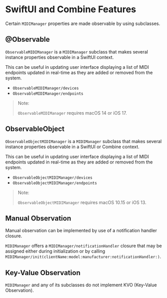 # SwiftUI and Combine Features

Certain ``MIDIManager`` properties are made observable by using subclasses.

## @Observable

``ObservableMIDIManager`` is a ``MIDIManager`` subclass that makes several instance properties observable in a SwiftUI context.

This can be useful in updating user interface displaying a list of MIDI endpoints updated in real-time as they are added or removed from the system.

- ``ObservableMIDIManager/devices``
- ``ObservableMIDIManager/endpoints``

> Note:
>
> ``ObservableMIDIManager`` requires macOS 14 or iOS 17.

## ObservableObject

``ObservableObjectMIDIManager`` is a ``MIDIManager`` subclass that makes several instance properties observable in a SwiftUI or Combine context.

This can be useful in updating user interface displaying a list of MIDI endpoints updated in real-time as they are added or removed from the system.

- ``ObservableObjectMIDIManager/devices``
- ``ObservableObjectMIDIManager/endpoints``

> Note:
>
> ``ObservableObjectMIDIManager`` requires macOS 10.15 or iOS 13.

## Manual Observation

Manual observation can be implemented by use of a notification handler closure.

``MIDIManager`` offers a ``MIDIManager/notificationHandler`` closure that may be assigned either during initialization or by calling ``MIDIManager/init(clientName:model:manufacturer:notificationHandler:)``. 

## Key-Value Observation

``MIDIManager`` and any of its subclasses do not implement KVO (Key-Value Observation).
